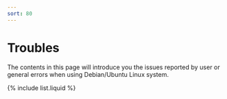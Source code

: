 ```yaml
---
sort: 80
---
```


# Troubles

The contents in this page will introduce you the issues reported by user or general errors when using Debian/Ubuntu Linux system.

{% include list.liquid %}
